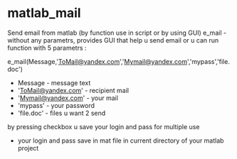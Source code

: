 # matlab_mail
Send email from matlab (by function use in script or by using GUI)
e_mail - without any parametrs, provides GUI that help u send email
or u can run function with 5 parametrs :

e_mail(Message,'ToMail@yandex.com','Mymail@yandex.com','mypass','file.doc')
- Message - message text
- 'ToMail@yandex.com' - recipient mail
- 'Mymail@yandex.com' - your mail
- 'mypass' - your password
- 'file.doc' - files u want 2 send

by pressing checkbox u save your login and pass for multiple use
- your login and pass save in mat file in current directory of your matlab project 
